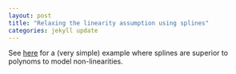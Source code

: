 ```yaml
--- 
layout: post 
title: "Relaxing the linearity assumption using splines" 
categories: jekyll update
---
```


See [here](https://bozenne.github.io/doc/polynomeVSsplines/polynomeVSsplines.pdf) for a (very simple) example where splines are superior to polynoms to model non-linearities.
